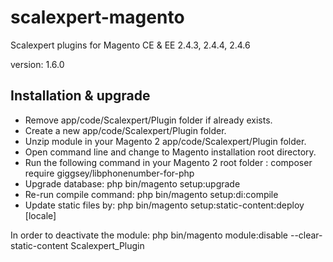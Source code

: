 # scalexpert-magento

Scalexpert plugins for Magento CE & EE 2.4.3, 2.4.4, 2.4.6

version: 1.6.0
 
## Installation & upgrade

- Remove app/code/Scalexpert/Plugin folder if already exists.
- Create a new app/code/Scalexpert/Plugin folder.
- Unzip module in your Magento 2 app/code/Scalexpert/Plugin folder.
- Open command line and change to Magento installation root directory.
- Run the following command in your Magento 2 root folder : composer require giggsey/libphonenumber-for-php
- Upgrade database: php bin/magento setup:upgrade
- Re-run compile command: php bin/magento setup:di:compile
- Update static files by: php bin/magento setup:static-content:deploy [locale]

In order to deactivate the module: php bin/magento module:disable --clear-static-content Scalexpert_Plugin
